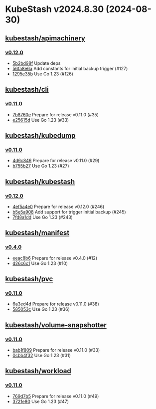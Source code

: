 # KubeStash v2024.8.30 (2024-08-30)


## [kubestash/apimachinery](https://github.com/kubestash/apimachinery)

### [v0.12.0](https://github.com/kubestash/apimachinery/releases/tag/v0.12.0)

- [5b2bd98f](https://github.com/kubestash/apimachinery/commit/5b2bd98f) Update deps
- [56fa8e6a](https://github.com/kubestash/apimachinery/commit/56fa8e6a) Add constants for initial backup trigger (#127)
- [1295e35b](https://github.com/kubestash/apimachinery/commit/1295e35b) Use Go 1.23 (#126)



## [kubestash/cli](https://github.com/kubestash/cli)

### [v0.11.0](https://github.com/kubestash/cli/releases/tag/v0.11.0)

- [7b8760e](https://github.com/kubestash/cli/commit/7b8760e) Prepare for release v0.11.0 (#35)
- [e25615d](https://github.com/kubestash/cli/commit/e25615d) Use Go 1.23 (#33)



## [kubestash/kubedump](https://github.com/kubestash/kubedump)

### [v0.11.0](https://github.com/kubestash/kubedump/releases/tag/v0.11.0)

- [4d6c846](https://github.com/kubestash/kubedump/commit/4d6c846) Prepare for release v0.11.0 (#29)
- [b755b27](https://github.com/kubestash/kubedump/commit/b755b27) Use Go 1.23 (#27)



## [kubestash/kubestash](https://github.com/kubestash/kubestash)

### [v0.12.0](https://github.com/kubestash/kubestash/releases/tag/v0.12.0)

- [4ef5a4e0](https://github.com/kubestash/kubestash/commit/4ef5a4e0) Prepare for release v0.12.0 (#246)
- [b5e5a908](https://github.com/kubestash/kubestash/commit/b5e5a908) Add support for trigger initial backup (#245)
- [7fd8a1dd](https://github.com/kubestash/kubestash/commit/7fd8a1dd) Use Go 1.23 (#243)



## [kubestash/manifest](https://github.com/kubestash/manifest)

### [v0.4.0](https://github.com/kubestash/manifest/releases/tag/v0.4.0)

- [eeac8b6](https://github.com/kubestash/manifest/commit/eeac8b6) Prepare for release v0.4.0 (#12)
- [d26c6c1](https://github.com/kubestash/manifest/commit/d26c6c1) Use Go 1.23 (#10)



## [kubestash/pvc](https://github.com/kubestash/pvc)

### [v0.11.0](https://github.com/kubestash/pvc/releases/tag/v0.11.0)

- [6a3ed4d](https://github.com/kubestash/pvc/commit/6a3ed4d) Prepare for release v0.11.0 (#38)
- [585053c](https://github.com/kubestash/pvc/commit/585053c) Use Go 1.23 (#36)



## [kubestash/volume-snapshotter](https://github.com/kubestash/volume-snapshotter)

### [v0.11.0](https://github.com/kubestash/volume-snapshotter/releases/tag/v0.11.0)

- [bab1f809](https://github.com/kubestash/volume-snapshotter/commit/bab1f809) Prepare for release v0.11.0 (#33)
- [0cbb4f32](https://github.com/kubestash/volume-snapshotter/commit/0cbb4f32) Use Go 1.23 (#31)



## [kubestash/workload](https://github.com/kubestash/workload)

### [v0.11.0](https://github.com/kubestash/workload/releases/tag/v0.11.0)

- [769d7b5](https://github.com/kubestash/workload/commit/769d7b5) Prepare for release v0.11.0 (#49)
- [3721e80](https://github.com/kubestash/workload/commit/3721e80) Use Go 1.23 (#47)



